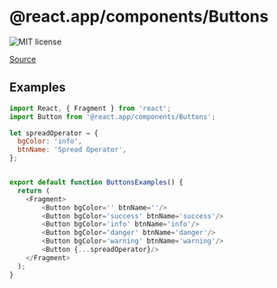 # @react.app/components/Buttons

![MIT license](https://badgen.now.sh/badge/license/MIT)

[Source](https://github.com/xizon/react-app-starter/tree/master/src/components/Buttons)


## Examples

```js
import React, { Fragment } from 'react';
import Button from '@react.app/components/Buttons';

let spreadOperator = {
  bgColor: 'info',
  btnName: 'Spread Operator',
};


export default function ButtonsExamples() {
  return (
    <Fragment>
		<Button bgColor='' btnName=''/>
		<Button bgColor='success' btnName='success'/>
		<Button bgColor='info' btnName='info'/>
		<Button bgColor='danger' btnName='danger'/>
		<Button bgColor='warning' btnName='warning'/>
		<Button {...spreadOperator}/>
    </Fragment>
  );
}

```